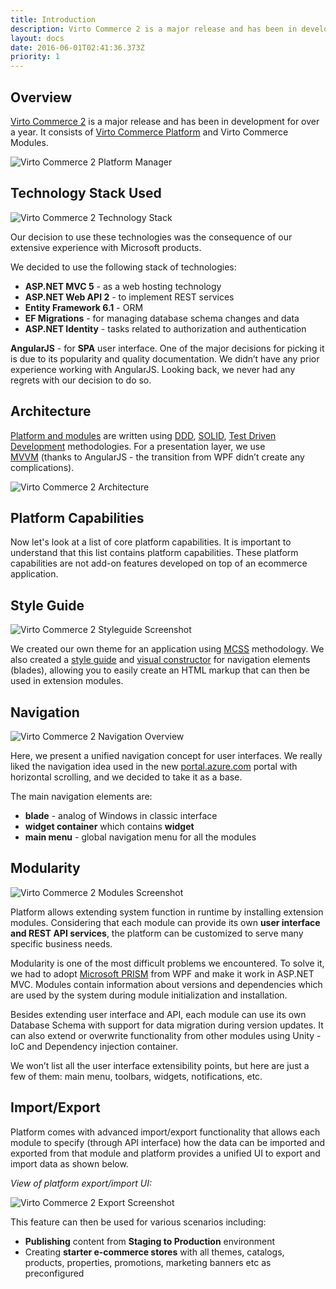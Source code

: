 ```yaml
---
title: Introduction
description: Virto Commerce 2 is a major release and has been in development for over a year. It consists of Virto Commerce Platform and Virto Commerce Modules
layout: docs
date: 2016-06-01T02:41:36.373Z
priority: 1
---
```

## Overview

<a class="crosslink" href="https://virtocommerce.com/b2b-ecommerce-platform" target="_blank">Virto Commerce 2</a> is a major release and has been in development for over a year. It consists of [Virto Commerce Platform](docs/vc2devguide/working-with-platform-manager) and Virto Commerce Modules.

![Virto Commerce 2 Platform Manager](../../assets/images/docs/image02.png "Virto Commerce 2 Platform Manager")

## Technology Stack Used

![Virto Commerce 2 Technology Stack](../../assets/images/docs/image04.jpg "Virto Commerce 2 Technology Stack")

Our decision to use these technologies was the consequence of our extensive experience with Microsoft products.

We decided to use the following stack of technologies:

* **ASP.NET MVC 5** - as a web hosting technology
* **ASP.NET Web API 2** - to implement REST services
* **Entity Framework 6.1** - ORM
* **EF Migrations** - for managing database schema changes and data
* **ASP.NET Identity** - tasks related to authorization and authentication

**AngularJS** - for **SPA** user interface. One of the major decisions for picking it is due to its popularity and quality documentation. We didn’t have any prior experience working with AngularJS. Looking back, we never had any regrets with our decision to do so.

## Architecture

<a class="crosslink" href="https://virtocommerce.com/glossary/what-is-b2b-ecommerce" target="_blank">Platform and modules</a> are written using <a href="https://en.wikipedia.org/wiki/Domain-driven_design" rel="nofollow">DDD</a>, <a href="https://en.wikipedia.org/wiki/SOLID_(object-oriented_design)" rel="nofollow">SOLID</a>, <a href="https://en.wikipedia.org/wiki/Test-driven_development" rel="nofollow">Test Driven Development</a> methodologies. For a presentation layer, we use <a href="https://en.wikipedia.org/wiki/Model_View_ViewModel" rel="nofollow">MVVM</a> (thanks to AngularJS - the transition from WPF didn’t create any complications).

![Virto Commerce 2 Architecture](../../assets/images/docs/architecture-circle.png "Virto Commerce 2 Architecture")

## Platform Capabilities

Now let's look at a list of core platform capabilities. It is important to understand that this list contains platform capabilities. These platform capabilities are not add-on features developed on top of an ecommerce application.

## Style Guide

![Virto Commerce 2 Styleguide Screenshot](../../assets/images/docs/image01.png "Virto Commerce 2 Styleguide Screenshot")

We created our own theme for an application using <a href="http://operatino.github.io/MCSS/en/" rel="nofollow">MCSS</a> methodology. We also created a [style guide](guides/style-guide) and [visual constructor](guides/blade-constructor) for navigation elements (blades), allowing you to easily create an HTML markup that can then be used in extension modules.

## Navigation

![Virto Commerce 2 Navigation Overview](../../assets/images/docs/image00.png "Virto Commerce 2 Navigation Overview")

Here, we present a unified navigation concept for user interfaces. We really liked the navigation idea used in the new <a href="http://portal.azure.com" rel="nofollow">portal.azure.com</a> portal with horizontal scrolling, and we decided to take it as a base.

The main navigation elements are:

* **blade** - analog of Windows in classic interface
* **widget container** which contains **widget**
* **main menu** - global navigation menu for all the modules

## Modularity

![Virto Commerce 2 Modules Screenshot](../../assets/images/docs/image03.png "Virto Commerce 2 Modules Screenshot")

Platform allows extending system function in runtime by installing extension modules. Considering that each module can provide its own **user interface and REST API services**, the platform can be customized to serve many specific business needs.

Modularity is one of the most difficult problems we encountered. To solve it, we had to adopt <a href="https://compositewpf.codeplex.com/" rel="nofollow">Microsoft PRISM</a> from WPF and make it work in ASP.NET MVC. Modules contain information about versions and dependencies which are used by the system during module initialization and installation.

Besides extending user interface and API, each module can use its own Database Schema with support for data migration during version updates. It can also extend or overwrite functionality from other modules using Unity - IoC and Dependency injection container.

We won’t list all the user interface extensibility points, but here are just a few of them: main menu, toolbars, widgets, notifications, etc.

## Import/Export

Platform comes with advanced import/export functionality that allows each module to specify (through API interface) how the data can be imported and exported from that module and platform provides a unified UI to export and import data as shown below.

*View of platform export/import UI:*

![Virto Commerce 2 Export Screenshot](../../assets/images/docs/export.png "Virto Commerce 2 Export Screenshot")

This feature can then be used for various scenarios including:

* **Publishing** content from **Staging to Production** environment
* Creating **starter e-commerce stores** with all themes, catalogs, products, properties, promotions, marketing banners etc as preconfigured
